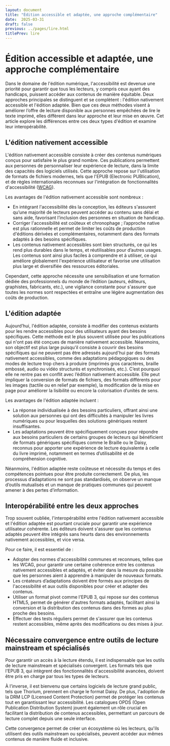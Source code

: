 ```yaml
---
layout: document
title: "Édition accessible et adaptée, une approche complémentaire"
date:  2025-03-31
draft: false
previous: ../pages/lire.html
titlePrev: lire
---
```


# Édition accessible et adaptée, une approche complémentaire

Dans le domaine de l'édition numérique, l'accessibilité est devenue une priorité pour garantir que tous les lecteurs, y compris ceux ayant des handicaps, puissent accéder aux contenus de manière équitable. Deux approches principales se distinguent et se complètent : l'édition nativement accessible et l'édition adaptée. Bien que ces deux méthodes visent à améliorer l’offre de lecture disponible aux personnes empêchées de lire le texte imprimé, elles diffèrent dans leur approche et leur mise en œuvre. Cet article explore les différences entre ces deux types d'édition et examine leur interopérabilité.

## L'édition nativement accessible

L'édition nativement accessible consiste à créer des contenus numériques conçus pour satisfaire le plus grand nombre. Ces publications permettent aux personnes de personnaliser leur expérience de lecture, dans la limite des capacités des logiciels utilisés. Cette approche repose sur l'utilisation de formats de fichiers modernes, tels que l'EPUB (Electronic PUBlication), et de règles internationales reconnues sur l'intégration de fonctionnalités d'accessibilité ([WCAG](https://www.w3.org/Translations/WCAG22-fr/)).

Les avantages de l'édition nativement accessible sont nombreux :

* En intégrant l'accessibilité dès la conception, les éditeurs s'assurent qu’une majorité de lecteurs peuvent accéder au contenu sans délai et sans aide, favorisant l’inclusion des personnes en situation de handicap.  
* Corriger l'accessibilité est coûteux et chronophage ; l’approche native est plus rationnelle et permet de limiter les coûts de production d'éditions dérivées et complémentaires, notamment dans des formats adaptés à des besoins spécifiques.   
* Les contenus nativement accessibles sont bien structurés, ce qui les rend plus durables dans le temps, et réutilisables pour d’autres usages. Les contenus sont ainsi plus faciles à comprendre et à utiliser, ce qui améliore globalement l'expérience utilisateur et favorise une utilisation plus large et diversifiée des ressources éditoriales. 

Cependant, cette approche nécessite une sensibilisation et une formation dédiée des professionnels du monde de l’édition (auteurs, éditeurs, graphistes, fabricants, etc.), une vigilance constante pour s'assurer que toutes les normes sont respectées et entraîne une légère augmentation des coûts de production. 

## L'édition adaptée

Aujourd’hui, l'édition adaptée, consiste à modifier des contenus existants pour les rendre accessibles pour des utilisateurs ayant des besoins spécifiques. Cette méthode est le plus souvent utilisée pour les publications qui n'ont pas été conçues de manière nativement accessible. Néanmoins, son objectif est plus large puisqu'il consiste à couvrir des besoins spécifiques qui ne peuvent pas être adressés aujourd'hui par des formats nativement accessibles, comme des adaptations pédagogiques ou des modes de lecture trop chers à produire (imprimés gros caractères, braille embossé, audio ou vidéo structurés et synchronisés, etc.). C’est pourquoi elle ne rentre pas en conflit avec l’édition nativement accessible. Elle peut impliquer la conversion de formats de fichiers, des formats différents pour les images (tactile ou en relief par exemple), la modification de la mise en page pour améliorer la lisibilité ou encore la colorisation d’unités de sens.

Les avantages de l'édition adaptée incluent :

* La réponse individualisée à des besoins particuliers, offrant ainsi une solution aux personnes qui ont des difficultés à manipuler les livres numériques ou pour lesquelles des solutions génériques restent insuffisantes.  
* Les adaptations peuvent être spécifiquement conçues pour répondre aux besoins particuliers de certains groupes de lecteurs qui bénéficient de formats génériques spécifiques comme le Braille ou le Daisy, reconnus pour apporter une expérience de lecture équivalente à celle du livre imprimé, notamment en termes d’utilisabilité et de compréhension cognitive.

Néanmoins, l'édition adaptée reste coûteuse et nécessite du temps et des compétences pointues pour être produite correctement. De plus, les processus d’adaptations ne sont pas standardisés, on observe un manque d’outils mutualisés et un manque de pratiques communes qui peuvent amener à des pertes d’information.

## Interopérabilité entre les deux approches

Trop souvent oubliée, l'interopérabilité entre l'édition nativement accessible et l'édition adaptée est pourtant cruciale pour garantir une expérience utilisateur cohérente. Les éditeurs doivent s'assurer que les contenus adaptés peuvent être intégrés sans heurts dans des environnements nativement accessibles, et vice versa.

Pour ce faire, il est essentiel de :

* Adopter des normes d'accessibilité communes et reconnues, telles que les WCAG, pour garantir une certaine cohérence entre les contenus nativement accessibles et adaptés, et éviter dans la mesure du possible que les personnes aient à apprendre à manipuler de nouveaux formats.  
* Les créateurs d’adaptations doivent être formés aux principes de l'accessibilité et aux outils disponibles pour créer et adapter des contenus.  
* Utiliser un format pivot comme l'EPUB 3, qui repose sur des contenus HTML5, permet de générer d'autres formats adaptés, facilitant ainsi la conversion et la distribution des contenus dans des formes au plus proche des besoins.  
* Effectuer des tests réguliers permet de s'assurer que les contenus restent accessibles, même après des modifications ou des mises à jour.

## Nécessaire convergence entre outils de lecture mainstream et spécialisés

Pour garantir un accès à la lecture étendu, il est indispensable que les outils de lecture mainstream et spécialisés convergent. Les formats tels que l'EPUB 3, qui intègrent des fonctionnalités d'accessibilité avancées, doivent être pris en charge par tous les types de lecteurs. 

À l’inverse, il est bienvenu que certains logiciels de lecture grand public, tels que Thorium, prennent en charge le format Daisy. De plus, l'adoption de la DRM LCP (Licensed Content Protection) permet de protéger les contenus tout en garantissant leur accessibilité. Les catalogues OPDS (Open Publication Distribution System) jouent également un rôle crucial en facilitant la distribution de contenus accessibles, permettant un parcours de lecture complet depuis une seule interface. 

Cette convergence permet de créer un écosystème où les lecteurs, qu'ils utilisent des outils mainstream ou spécialisés, peuvent accéder aux mêmes contenus de manière fluide et inclusive.
